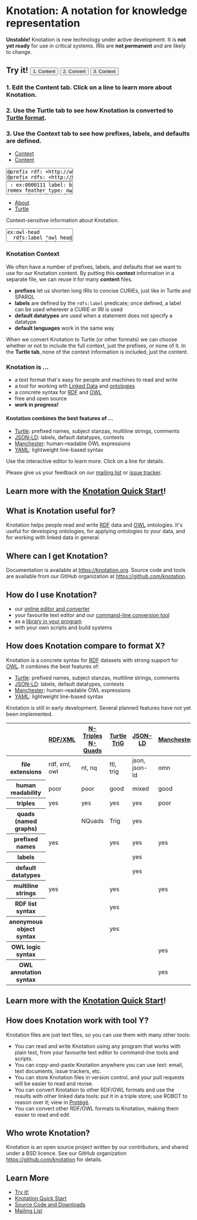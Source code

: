 # Knotation: A notation for knowledge representation

<div class="alert alert-danger" role="alert">
<strong>Unstable!</strong> Knotation is new technology under active development. It is <strong>not yet ready</strong> for use in critical systems. IRIs are <strong>not permanent</strong> and are likely to change.
</div>

<div class="text-center">
  <h2>
    <strong>Try it!</strong>
    <button id="content-button" type="button" class="btn btn-primary">1. Content</button>
    <button id="convert-button" type="button" class="btn btn-primary">2. Convert</button>
    <button id="context-button" type="button" class="btn btn-primary">3. Context</button>
  </h2>
  <h3 id="content-step" class="step">
    1. Edit the <strong>Content tab</strong>. Click on a line to learn more about Knotation.
  </h3>
  <h3 id="convert-step" class="step hidden">
    2. Use the <strong>Turtle tab</strong> to see how Knotation is converted to <a href="https://en.wikipedia.org/wiki/Turtle_(syntax)">Turtle format</a>.
  </h3>
  <h3 id="context-step" class="step hidden">
    3. Use the <strong>Context tab</strong> to see how prefixes, labels, and defaults are defined.
  </h3>
</div>

<div class="row">
<div class="col-md-6">

  <!-- Nav tabs -->
  <ul id="left-tabs" class="nav nav-tabs" role="tablist">
    <li role="presentation"><a href="#context" aria-controls="context" role="tab" data-toggle="tab">Context</a></li>
    <li role="presentation" class="active"><a href="#content" aria-controls="content" role="tab" data-toggle="tab">Content</a></li>
  </ul>

  <!-- Tab panes -->
  <div class="tab-content">
    <div role="tabpanel" class="tab-pane active hideAfterRendering" id="context">
      <textarea id="ex_1_env" wrap="off">
@prefix rdf: <http://www.w3.org/1999/02/22-rdf-syntax-ns#>
@prefix rdfs: <http://www.w3.org/2000/01/rdf-schema#>
@prefix xsd: <http://www.w3.org/2001/XMLSchema#>
@prefix owl: <http://www.w3.org/2002/07/owl#>
@prefix obo: <http://purl.obolibrary.org/obo/>
@prefix knd: <https://knotation.org/datatype/>
@prefix knp: <https://knotation.org/predicate/>
@prefix ex: <https://example.com/>

: rdfs:label
rdfs:label: label

: rdfs:comment
label: comment

: knd:link
label: link

: knd:omn
label: OWL Manchester Syntax

: knp:default-datatype
label: default datatype
default datatype; link: link

: rdf:type
label: type
default datatype: link

: rdfs:subClassOf
label: subclass of
default datatype: OWL Manchester Syntax

: obo:IAO_0000115
label: definition

: obo:IAO_0000118
label: alternative term

: obo:BFO_0000050
label: part of
default datatype: link

: obo:RO_0002162
label: in taxon
default datatype: link

: obo:NCBITaxon_56313
label: Tyto alba

: obo:UBERON_0011796
label: primary remex feather
definition: A remex feather that is connected to the manus

: ex:0000001
label: birth date
default datatype: xsd:date

: ex:0000002
label: length (cm)
default datatype: xsd:real

: ex:0000003
label: coloration</textarea>
    </div>
    <div role="tabpanel" class="tab-pane active" id="content">
      <textarea id="ex_1_kn" wrap="off">
: ex:0000111
label: barn owl primary remex feather
type: owl:Class
definition: A primary remex feather of a barn owl
subclass of: 'primary remex feather' and
 ('in taxon' some 'Tyto alba')
alternative term; @fr: grange hibou primaire remex plume

: ex:0002222
label: barn owl 2222
type: Tyto alba
birth date: 2016-05-04

: ex:0033333
label: sample feather 33333
type: barn owl primary remex feather
part of: barn owl 2222
length (cm): 25.0
coloration: light brown with darker bands</textarea>
    </div>
  </div>

</div>

<div class="col-md-6">

  <!-- Nav tabs -->
  <ul id="right-tabs" class="nav nav-tabs" role="tablist">
    <li role="presentation" class="active"><a href="#about" aria-controls="about" role="tab" data-toggle="tab">About</a></li>
    <li role="presentation"><a href="#turtle" aria-controls="turtle" role="tab" data-toggle="tab">Turtle</a></li>
  </ul>

  <!-- Tab panes -->
  <div class="tab-content">
    <div role="tabpanel" class="tab-pane active" id="about">
      <p>Context-sensitive information about Knotation.</p>
    </div>
    <div role="tabpanel" class="tab-pane active hideAfterRendering" id="turtle">
      <textarea id="ex_1_ttl" wrap="off">
ex:owl-head
  rdfs:label "owl head" ;
  rdf:type owl:Class ;
  rdfs:subClassOf [
    rdf:type owl:Class ;
    owl:intersectionOf (
      obo:UBERON_0000033
      [
        rdf:type owl:Restriction ;
        owl:onProperty obo:RO_0002162 ;
        owl:someValuesFrom obo:NCBITaxon_56313 ;
      ]
    ) ;
  ] .</textarea>
    </div>
  </div>

</div>
</div>

<div class="clearfix"></div>

<div id="context_message" class="hidden">
  <h3>Knotation Context</h3>
  <p>We often have a number of prefixes, labels, and defaults that we want to use for our Knotation content. By putting this <strong>context</strong> information in a separate file, we can reuse it for many <strong>content</strong> files.</p>
  <ul>
    <li><strong>prefixes</strong> let us shorten long IRIs to concise CURIEs, just like in Turtle and SPARQL</li>
    <li><strong>labels</strong> are defined by the <code>rdfs:label</code> predicate; once defined, a label can be used wherever a CURIE or IRI is used</li>
    <li><strong>default datatypes</strong> are used when a statement does not specify a datatype</li>
    <li><strong>default languages</strong> work in the same way</li>
  </ul>
  <p>When we convert Knotation to Turtle (or other formats) we can choose whether or not to include the full context, just the prefixes, or none of it. In the <strong>Turtle tab</strong>, none of the context information is included, just the content.</p>
</div>

<div id="content_message" class="hidden">
  <h3>Knotation is ...</h3>
  <ul>
    <li>a text format that's easy for people and machines to read and write</li>
    <li>a tool for working wth <a href="https://linkeddata.org">Linked Data</a> and <a href="https://en.wikipedia.org/wiki/Ontology_(information_science)">ontologies</a></li>
    <li>a concrete syntax for <a href="https://www.w3.org/RDF/">RDF</a> and <a href="https://www.w3.org/OWL/">OWL</a></li>
    <li>free and open source</li>
    <li><strong>work in progress!</strong></li>
  </ul>
  <h4>Knotation combines the best features of ...</h4>
  <ul>
    <li><a href="https://en.wikipedia.org/wiki/Turtle_(syntax)">Turtle</a>: prefixed names, subject stanzas, multiline strings, comments</li>
    <li><a href="https://json-ld.org">JSON-LD</a>: labels, default datatypes, contexts</li>
    <li><a href="https://www.w3.org/TR/owl2-manchester-syntax/">Manchester</a>: human-readable OWL expressions</li>
    <li><a href="https://yaml.org">YAML</a>: lightweight line-based syntax</li>
  </ul>
  <p>Use the interactive editor to learn more. Click on a line for details.</p>
  <p>Please give us your feedback on our <a href="https://groups.google.com/d/forum/knotation">mailing list</a> or <a href="https://github.com/knotation/knotation-cljc">issue tracker</a>.</p>
</div>

<script src="assets/js/knotation_editor.js"></script>
<script>
function about_message(ed) {
  var cur = ed.doc.getCursor();
  var line = cur.line;
  var state = ed.knotation.getCompiledLine(line);
  var help = org.knotation.info.help(state);
  var html = org.knotation.info.html(help);
  $('#about').html(html);
}

var ex_1_env, ex_1_kn, ex_1_ttl;
var ex_1_env_starting, ex_1_kn_starting;

window.onload = function(e) {
  ex_1_env = org.knotation.editor.core.fromSelector('#ex_1_env', {mode: 'knotation'});
  ex_1_kn = org.knotation.editor.core.fromSelector('#ex_1_kn', {mode: 'knotation'});
  ex_1_ttl = org.knotation.editor.core.fromSelector('#ex_1_ttl', {mode: 'turtle'});
  org.knotation.editor.core.linked([ex_1_env, ex_1_kn, ex_1_ttl]);

  ex_1_env_starting = ex_1_env.getDoc().getValue();
  ex_1_kn_starting = ex_1_kn.getDoc().getValue();

  //ex_1_env.on('cursorActivity', about_message);
  ex_1_kn.on('cursorActivity', about_message);
  ex_1_ttl.setOption('readOnly', true);

  $('.hideAfterRendering').each( function () {
    $(this).removeClass('active')
  });

  $('#left-tabs a').click(function (e) {
    e.preventDefault();
    $(this).tab('show');
  });
  $('#right-tabs a').click(function (e) {
    e.preventDefault();
    $(this).tab('show');
  });

  $('#about').empty();
  $('#content_message').children().clone().appendTo('#about');

  $('a[href="#context"]').click(function (e) {
    $('#about').empty();
    $('#context_message').children().clone().appendTo('#about');
  });
  $('a[href="#content"]').click(function (e) {
    $('#about').empty();
    $('#content_message').children().clone().appendTo('#about');
  });

  $('#content-button').click(function(e) {
    $('.step').addClass('hidden');
    $('#content-step').removeClass('hidden');
    $('a[href="#content"]').click();
    $('a[href="#about"]').click();
  });
  $('#convert-button').click(function(e) {
    $('.step').addClass('hidden');
    $('#convert-step').removeClass('hidden');
    $('a[href="#content"]').click();
    $('a[href="#turtle"]').click();
  });
  $('#context-button').click(function(e) {
    $('.step').addClass('hidden');
    $('#context-step').removeClass('hidden');
    $('a[href="#context"]').click();
    $('a[href="#about"]').click();
  });
}
</script>

<div class="row text-center">
  <h2>Learn more with the <a href="quick-start.html">Knotation Quick Start</a>!</h2>
</div>


## What is Knotation useful for?

Knotation helps people read and write [RDF](https://www.w3.org/RDF/) data and [OWL](https://www.w3.org/OWL/) ontologies. It's useful for developing ontologies, for applying ontologies to your data, and for working with linked data in general.


## Where can I get Knotation?

Documentation is available at <https://knotation.org>. Source code and tools are available from our GitHub organization at <https://github.com/knotation>.


## How do I use Knotation?

- our [online editor and converter](http://fiddle.knotation.org)
- your favourite text editor and our [command-line conversion tool](https://github.com/knotation/knotation-cljc)
- as a [library in your program](https://github.com/knotation/knotation-cljc)
- with your own scripts and build systems


## How does Knotation compare to format X?

Knotation is a concrete syntax for [RDF](https://www.w3.org/RDF/) datasets with strong support for [OWL](https://www.w3.org/OWL/). It combines the best features of:

- [Turtle](https://en.wikipedia.org/wiki/Turtle_(syntax) ): prefixed names, subject stanzas, multiline strings, comments
- [JSON-LD](https://json-ld.org): labels, default datatypes, contexts
- [Manchester](https://www.w3.org/TR/owl2-manchester-syntax/): human-readable OWL expressions
- [YAML](https://yaml.org): lightweight line-based syntax

Knotation is still in early development. Several planned features have not yet been implemented.

<table id="comparison_table" class="table">
  <thead>
    <tr>
      <th></th>
      <th><a href="https://www.w3.org/TR/rdf-syntax-grammar/">RDF/XML</a></th>
      <th><a href="https://www.w3.org/TR/n-triples/">N-Triples</a><br/><a href="http://www.w3.org/TR/n-quads/">N-Quads</a></th>
      <th><a href="https://www.w3.org/TR/turtle/">Turtle</a><br/><a href="https://www.w3.org/TR/trig/">TriG</a></th>
      <th><a href="https://json-ld.org">JSON-LD</a></th>
      <th><a href="https://www.w3.org/TR/owl2-manchester-syntax/">Manchester</a></th>
      <th><a href="https://knotation.org">Knotation</a></th>
    </tr>
  </thead>
  <tbody>
    <tr>
      <th>file extensions</th>
      <td>rdf, xml, owl</td>
      <td>nt, nq</td>
      <td>ttl, trig</td>
      <td>json, json-ld</td>
      <td>omn</td>
      <td>kn</td>
    </tr>
    <tr>
      <th>human readability</th>
      <td class="warning">poor</td>
      <td class="warning">poor</td>
      <td class="success">good</td>
      <td>mixed</td>
      <td class="success">good</td>
      <td class="success">excellent</td>
    </tr>
    <tr>
      <th>triples</th>
      <td class="success">yes</td>
      <td class="success">yes</td>
      <td class="success">yes</td>
      <td class="success">yes</td>
      <td class="warning">poor</td>
      <td class="success">yes</td>
    </tr>
    <tr>
      <th>quads (named graphs)</th>
      <td></td>
      <td>NQuads</td>
      <td>Trig</td>
      <td class="success">yes</td>
      <td></td>
      <td>planned</td>
    </tr>
    <tr>
      <th>prefixed names</th>
      <td class="success">yes</td>
      <td></td>
      <td class="success">yes</td>
      <td class="success">yes</td>
      <td class="success">yes</td>
      <td class="success">yes</td></tr>
    <tr>
      <th>labels</th>
      <td></td>
      <td></td>
      <td></td>
      <td class="success">yes</td>
      <td></td>
      <td class="success">yes</td>
    </tr>
    <tr>
      <th>default datatypes</th>
      <td></td>
      <td></td>
      <td></td>
      <td class="success">yes</td>
      <td></td>
      <td class="success">yes</td>
    </tr>
    <tr>
      <th>multiline strings</th>
      <td class="success">yes</td>
      <td></td>
      <td class="success">yes</td>
      <td></td>
      <td class="success">yes</td>
      <td class="success">yes</td>
    </tr>
    <tr>
      <th>RDF list syntax</th>
      <td></td>
      <td></td>
      <td class="success">yes</td>
      <td></td>
      <td></td>
      <td>planned</td>
    </tr>
    <tr>
      <th>anonymous object syntax</th>
      <td></td>
      <td></td>
      <td class="success">yes</td>
      <td></td>
      <td></td>
      <td>planned</td>
    </tr>
    <tr>
      <th>OWL logic syntax</th>
      <td></td>
      <td></td>
      <td></td>
      <td></td>
      <td class="success">yes</td>
      <td>partial</td>
    </tr>
    <tr>
      <th>OWL annotation syntax</th>
      <td></td>
      <td></td>
      <td></td>
      <td></td>
      <td class="success">yes</td>
      <td>planned</td>
    </tr>
  </tbody>
</table>


<div class="row text-center">
  <h2>Learn more with the <a href="quick-start.html">Knotation Quick Start</a>!</h2>
</div>


## How does Knotation work with tool Y?

Knotation files are just text files, so you can use them with many other tools:

- You can read and write Knotation using any program that works with plain text, from your favourite text editor to command-line tools and scripts.
- You can copy-and-paste Knotation anywhere you can use text: email, text documents, issue trackers, etc.
- You can store Knotation files in version control, and your pull requests will be easier to read and revise.
- You can convert Knotation to other RDF/OWL formats and use the results with other linked data tools: put it in a triple store; use ROBOT to reason over it; view in [Protégé](https://protege.stanford.edu).
- You can convert other RDF/OWL formats to Knotation, making them easier to read and edit.


## Who wrote Knotation?

Knotation is an open source project written by our contributors, and shared under a BSD licence. See our GitHub organization <https://github.com/knotation> for details.


## Learn More

- [Try it!](https://fiddle.knotation.org)
- [Knotation Quick Start](quick-start.html)
- [Source Code and Downloads](https://github.com/knotation)
- [Mailing List](https://groups.google.com/d/forum/knotation)
